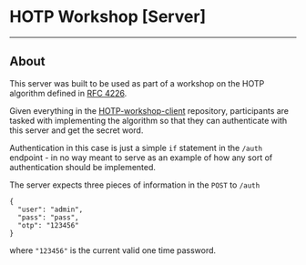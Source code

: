 # HOTP Workshop [Server]
-----------------------------------

## About

This server was built to be used as part of a workshop on the HOTP algorithm defined in [RFC 4226](https://tools.ietf.org/html/rfc4226).

Given everything in the [HOTP-workshop-client](https://github.com/tk-kowal/hotp-workshop-client) repository, participants are tasked with implementing the algorithm so that they can authenticate with this server and get the secret word.

Authentication in this case is just a simple `if` statement in the `/auth` endpoint - in no way meant to serve as an example of how any sort of authentication should be implemented.

The server expects three pieces of information in the `POST` to `/auth`

```
{
  "user": "admin",
  "pass": "pass",
  "otp": "123456"
}
```
where `"123456"` is the current valid one time password.
